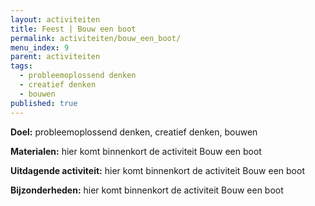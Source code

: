 ```yaml
---
layout: activiteiten
title: Feest | Bouw een boot
permalink: activiteiten/bouw_een_boot/
menu_index: 9
parent: activiteiten
tags:
  - probleemoplossend denken
  - creatief denken
  - bouwen
published: true
---
```


**Doel:** probleemoplossend denken, creatief denken, bouwen

<p style="margin-top: 10px;"/>

**Materialen:** hier komt binnenkort de activiteit Bouw een boot

<p style="margin-top: 10px;"/>

**Uitdagende activiteit:** hier komt binnenkort de activiteit Bouw een boot

<p style="margin-top: 10px;"/>

**Bijzonderheden:** hier komt binnenkort de activiteit Bouw een boot
